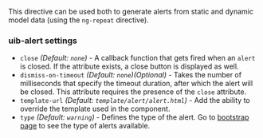 This directive can be used both to generate alerts from static and dynamic model data (using the `ng-repeat` directive).

### uib-alert settings

  * `close` _(Default: `none`)_ -
    A callback function that gets fired when an `alert` is closed. If the attribute exists, a close button is displayed as well.
  * `dismiss-on-timeout` _(Default: `none`)(Optional)_ -
    Takes the number of milliseconds that specify the timeout duration, after which the alert will be closed. This attribute requires the presence of the `close` attribute.
  * `template-url` _(Default: `template/alert/alert.html`)_ -
    Add the ability to override the template used in the component.
  * `type` _(Default: `warning`)_ -
    Defines the type of the alert. Go to [bootstrap page](http://getbootstrap.com/components/#alerts) to see the type of alerts available.

